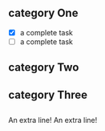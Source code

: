 
## category One
- [x] a complete task
- [ ] a complete task

## category Two

## category Three

## #


An extra line!
An extra line!
